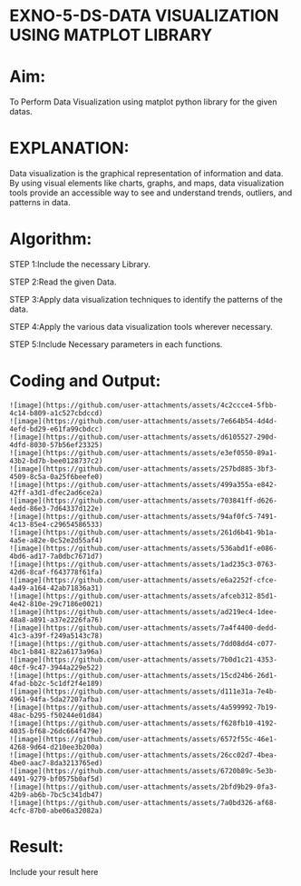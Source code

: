 # EXNO-5-DS-DATA VISUALIZATION USING MATPLOT LIBRARY

# Aim:
  To Perform Data Visualization using matplot python library for the given datas.

# EXPLANATION:
Data visualization is the graphical representation of information and data. By using visual elements like charts, graphs, and maps, data visualization tools provide an accessible way to see and understand trends, outliers, and patterns in data.

# Algorithm:
STEP 1:Include the necessary Library.

STEP 2:Read the given Data.

STEP 3:Apply data visualization techniques to identify the patterns of the data.

STEP 4:Apply the various data visualization tools wherever necessary.

STEP 5:Include Necessary parameters in each functions.

# Coding and Output:
    ![image](https://github.com/user-attachments/assets/4c2ccce4-5fbb-4c14-b809-a1c527cbdccd)
    ![image](https://github.com/user-attachments/assets/7e664b54-4d4d-4efd-bd29-e61fa99cbdcc)
    ![image](https://github.com/user-attachments/assets/d6105527-290d-4dfd-8030-57b56ef23325)
    ![image](https://github.com/user-attachments/assets/e3ef0550-89a1-43b2-bd7b-bee0128737c2)
    ![image](https://github.com/user-attachments/assets/257bd885-3bf3-4509-8c5a-0a25f6beefe0)
    ![image](https://github.com/user-attachments/assets/499a355a-e842-42ff-a3d1-dfec2ad6ce2a)
    ![image](https://github.com/user-attachments/assets/703841ff-d626-4edd-86e3-7d64337d122e)
    ![image](https://github.com/user-attachments/assets/94af0fc5-7491-4c13-85e4-c29654586533)
    ![image](https://github.com/user-attachments/assets/261d6b41-9b1a-4a5e-a82e-0c52e2d55af4)
    ![image](https://github.com/user-attachments/assets/536abd1f-e086-4bd6-ad17-7a0dbc7671d7)
    ![image](https://github.com/user-attachments/assets/1ad235c3-0763-42d6-8caf-f643778f61fa)
    ![image](https://github.com/user-attachments/assets/e6a2252f-cfce-4a49-a164-42ab71836a31)
    ![image](https://github.com/user-attachments/assets/afceb312-85d1-4e42-810e-29c7186e0021)
    ![image](https://github.com/user-attachments/assets/ad219ec4-1dee-48a8-a891-a37e2226fa76)
    ![image](https://github.com/user-attachments/assets/7a4f4400-dedd-41c3-a39f-f249a5143c78)
    ![image](https://github.com/user-attachments/assets/7dd08dd4-c077-4bc1-b841-822a6173a96a)
    ![image](https://github.com/user-attachments/assets/7b0d1c21-4353-40cf-9c47-3944a229e522)
    ![image](https://github.com/user-attachments/assets/15cd24b6-26d1-4fad-bb2c-5c1df2f4e189)
    ![image](https://github.com/user-attachments/assets/d111e31a-7e4b-4961-94fa-5da27207afba)
    ![image](https://github.com/user-attachments/assets/4a599992-7b19-48ac-b295-f50244e01d84)
    ![image](https://github.com/user-attachments/assets/f628fb10-4192-4035-bf68-26dc664f479e)
    ![image](https://github.com/user-attachments/assets/6572f55c-46e1-4268-9d64-d210ee3b200a)
    ![image](https://github.com/user-attachments/assets/26cc02d7-4bea-4be0-aac7-8da3213765ed)
    ![image](https://github.com/user-attachments/assets/6720b89c-5e3b-4491-9279-bf0575b0af5d)
    ![image](https://github.com/user-attachments/assets/2bfd9b29-0fa3-42b9-ab6b-7bc5c341db47)
    ![image](https://github.com/user-attachments/assets/7a0bd326-af68-4cfc-87b0-abe06a32082a)

























 

# Result:
 Include your result here
